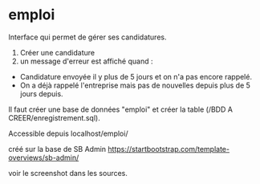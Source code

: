 # emploi

Interface qui permet de gérer ses candidatures.

1) Créer une candidature
2) un message d'erreur est affiché quand :
- Candidature envoyée il y plus de 5 jours et on n'a pas encore rappelé.
- On a déjà rappelé l'entreprise mais pas de nouvelles depuis plus de 5 jours depuis.


Il faut créer une base de données "emploi" et créer la table (/BDD A CREER/enregistrement.sql).

Accessible depuis localhost/emploi/


créé sur la base de SB Admin
https://startbootstrap.com/template-overviews/sb-admin/

voir le screenshot dans les sources.
